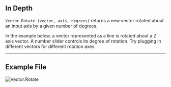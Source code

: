 ## In Depth
`Vector.Rotate (vector, axis, degrees)` returns a new vector rotated about an input axis by a given number of degrees.

In the example below, a vector represented as a line is rotated about a Z axis vector. A number slider controls its degree of rotation. Try plugging in different vectors for different rotation axes.
___
## Example File

![Vector.Rotate](./Autodesk.DesignScript.Geometry.Vector.Rotate(vector,%20axis,%20degrees)_img.jpg)
